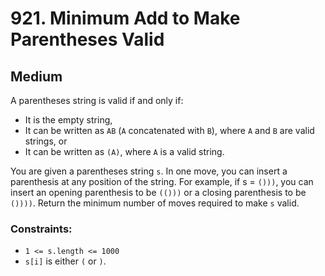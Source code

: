 # 921. Minimum Add to Make Parentheses Valid

## Medium

A parentheses string is valid if and only if:

- It is the empty string,
- It can be written as `AB` (`A` concatenated with `B`), where `A` and `B` are valid strings, or
- It can be written as `(A)`, where `A` is a valid string.

You are given a parentheses string `s`. In one move, you can insert a parenthesis at any position of the string. For
example, if s = `()))`, you can insert an opening parenthesis to be `(()))` or a closing parenthesis to be `())))`.
Return the minimum number of moves required to make `s` valid.

### Constraints:

- `1 <= s.length <= 1000`
- `s[i]` is either `(` or `)`.
